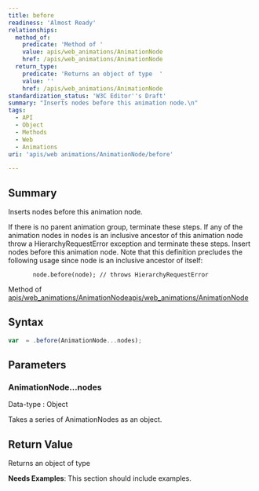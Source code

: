 ```yaml
---
title: before
readiness: 'Almost Ready'
relationships:
  method_of:
    predicate: 'Method of '
    value: apis/web_animations/AnimationNode
    href: /apis/web_animations/AnimationNode
  return_type:
    predicate: 'Returns an object of type  '
    value: ''
    href: /apis/web_animations/AnimationNode
standardization_status: 'W3C Editor''s Draft'
summary: "Inserts nodes before this animation node.\n"
tags:
  - API
  - Object
  - Methods
  - Web
  - Animations
uri: 'apis/web animations/AnimationNode/before'

---
```

## Summary

Inserts nodes before this animation node.

If there is no parent animation group, terminate these steps. If any of the animation nodes in nodes is an inclusive ancestor of this animation node throw a HierarchyRequestError exception and terminate these steps. Insert nodes before this animation node. Note that this definition precludes the following usage since node is an inclusive ancestor of itself:

           node.before(node); // throws HierarchyRequestError


Method of [apis/web\_animations/AnimationNode](/apis/web_animations/AnimationNode)[apis/web\_animations/AnimationNode](/apis/web_animations/AnimationNode)

## Syntax

``` js
var  = .before(AnimationNode...nodes);
```

## Parameters

### AnimationNode...nodes

 Data-type
:   Object

 Takes a series of AnimationNodes as an object.

## Return Value

Returns an object of type

**Needs Examples**: This section should include examples.

